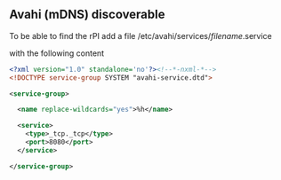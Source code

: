 ## Avahi (mDNS) discoverable

To be able to find the rPI add a file 
/etc/avahi/services/*filename*.service

with the following content

```xml
<?xml version="1.0" standalone='no'?><!--*-nxml-*-->
<!DOCTYPE service-group SYSTEM "avahi-service.dtd">

<service-group>

  <name replace-wildcards="yes">%h</name>

  <service>
    <type>_tcp._tcp</type>
    <port>8080</port>
  </service>

</service-group>
```
